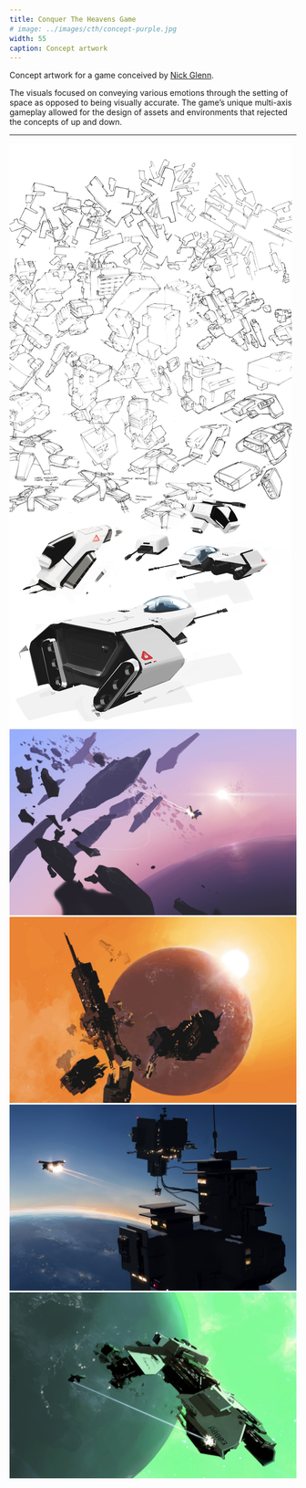 ```yaml
---
title: Conquer The Heavens Game
# image: ../images/cth/concept-purple.jpg
width: 55
caption: Concept artwork
---
```


Concept artwork for a game conceived by [Nick Glenn](https://twitter.com/nickglenndotcom).

The visuals focused on conveying various emotions through the setting of space as opposed to being visually accurate. The game’s unique multi-axis gameplay allowed for the design of assets and environments that rejected the concepts of up and down.

---

![](../images/cth/sketches-ship.jpg)
![](../images/cth/concept-purple.jpg)
![](../images/cth/concept-orange.jpg)
![](../images/cth/concept-deepblue.jpg)
![](../images/cth/concept-green.jpg)